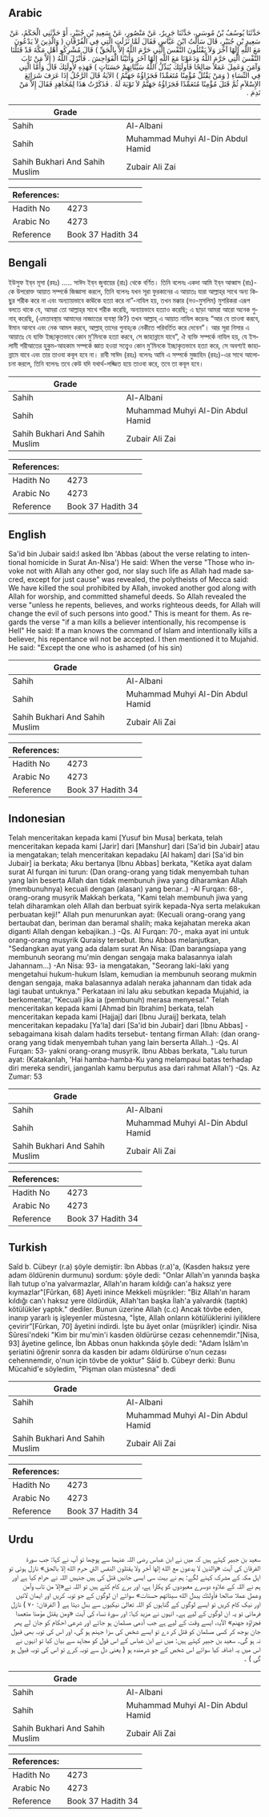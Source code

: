 ## Arabic


<div dir="rtl" lang="ar" style={{fontSize:'larger',backgroundColor:'#f8f9fa',padding:20}}>
حَدَّثَنَا يُوسُفُ بْنُ مُوسَى، حَدَّثَنَا جَرِيرٌ، عَنْ مَنْصُورٍ، عَنْ سَعِيدِ بْنِ جُبَيْرٍ، أَوْ حَدَّثَنِي الْحَكَمُ، عَنْ سَعِيدِ بْنِ جُبَيْرٍ، قَالَ سَأَلْتُ ابْنَ عَبَّاسٍ فَقَالَ لَمَّا نَزَلَتِ الَّتِي فِي الْفُرْقَانِ ‏(‏ وَالَّذِينَ لاَ يَدْعُونَ مَعَ اللَّهِ إِلَهًا آخَرَ وَلاَ يَقْتُلُونَ النَّفْسَ الَّتِي حَرَّمَ اللَّهُ إِلاَّ بِالْحَقِّ ‏)‏ قَالَ مُشْرِكُو أَهْلِ مَكَّةَ قَدْ قَتَلْنَا النَّفْسَ الَّتِي حَرَّمَ اللَّهُ وَدَعَوْنَا مَعَ اللَّهِ إِلَهًا آخَرَ وَأَتَيْنَا الْفَوَاحِشَ ‏.‏ فَأَنْزَلَ اللَّهُ ‏(‏ إِلاَّ مَنْ تَابَ وَآمَنَ وَعَمِلَ عَمَلاً صَالِحًا فَأُولَئِكَ يُبَدِّلُ اللَّهُ سَيِّئَاتِهِمْ حَسَنَاتٍ ‏)‏ فَهَذِهِ لأُولَئِكَ قَالَ وَأَمَّا الَّتِي فِي النِّسَاءِ ‏(‏ وَمَنْ يَقْتُلْ مُؤْمِنًا مُتَعَمِّدًا فَجَزَاؤُهُ جَهَنَّمُ ‏)‏ الآيَةُ قَالَ الرَّجُلُ إِذَا عَرَفَ شَرَائِعَ الإِسْلاَمِ ثُمَّ قَتَلَ مُؤْمِنًا مُتَعَمِّدًا فَجَزَاؤُهُ جَهَنَّمُ لاَ تَوْبَةَ لَهُ ‏.‏ فَذَكَرْتُ هَذَا لِمُجَاهِدٍ فَقَالَ إِلاَّ مَنْ نَدِمَ ‏.‏
</div>
<div style={{backgroundColor:'#f8f9fa',padding:20, marginBottom: 10}}><table> <thead> <tr> <th>Grade</th> <th></th> </tr> </thead> <tbody> <tr><td>Sahih</td><td>Al-Albani</td></tr><tr><td>Sahih</td><td>Muhammad Muhyi Al-Din Abdul Hamid</td></tr><tr><td>Sahih Bukhari And Sahih Muslim</td><td>Zubair Ali Zai</td></tr></tbody></table><table> <thead> <tr> <th>References:</th> <th></th> </tr> </thead> <tbody><tr><td>Hadith No</td><td>4273</td></tr><tr><td>Arabic No</td><td>4273</td></tr><tr><td>Reference</td><td>Book 37 Hadith 34</td></tr></tbody></table></div>

## Bengali


<div dir="ltr" lang="bn" style={{fontSize:'larger',backgroundColor:'#f8f9fa',padding:20}}>
ইউসুফ ইব্‌ন মূসা (রহঃ) ..... সাঈদ ইব্‌ন জুবায়ের (রাঃ) থেকে বর্ণিত। তিনি বলেনঃ একদা আমি ইব্‌ন আব্বাস (রাঃ)-কে উপরোক্ত আয়াত সম্পর্কে জিজ্ঞাসা করলে, তিনি বলেনঃ যখন সূরা ফুরকানের এ আয়াতঃ যারা আল্লাহ্‌র সাথে অন্য কিছুর শরীক করে না এবং অন্য্যায়ভাবে কাঊকে হত্যা করে না”-নাযিল হয়, তখন মক্কার (নও-মুসলিম) মুশরিকরা এরূপ বলতে থাকে যে, আমরা তো আল্লাহ্‌র সাথে শরীক করেছি, অন্যায়ভাবে হত্যাও করেছি; এ ছাড়া আমরা আরো অনেক গুনাহ্‌ করেছি, (এমতাবস্থায় আমাদের নাজাতের ব্যবস্থা কি?) তখন আল্লাহ্‌ এ আয়াত নাযিল করেনঃ “আর যে তাওবা করবে, ঈমান আনবে এবং নেক আমল করবে, আল্লাহ্‌ তাদের গুনাহ্‌কে নেকীতে পরিবর্তিত করে দেবেন”। আর সূরা নিসার এ আয়াতঃ যে ব্যক্তি ইচ্ছাকৃতভাবে কোন মু’মিনকে হত্যা করবে, সে জাহান্নামে যাবে”, ঐ ব্যক্তি সম্পর্কে নাযিল হয়, যে ইসলামী শরীআতের হুকুম-আহকাম সম্পর্কে জ্ঞাত হওয়া সত্ত্বেও কোন মু’মিনকে ইচ্ছাকৃতভাবে হত্যা করে, সে অবশ্যই জাহান্নামে যাবে এবং তার তাওবা কবূল হবে না। রাবী সাঈদ (রহঃ) বলেনঃ আমি এ সম্পর্কে মুজাহিদ (রহঃ)-এর সাথে আলোচনা করলে, তিনি বলেনঃ তবে কেউ যদি যথার্থ-লজ্জিত হয়ে তাওবা করে, তবে তা কবূল হবে।
</div>
<div style={{backgroundColor:'#f8f9fa',padding:20, marginBottom: 10}}><table> <thead> <tr> <th>Grade</th> <th></th> </tr> </thead> <tbody> <tr><td>Sahih</td><td>Al-Albani</td></tr><tr><td>Sahih</td><td>Muhammad Muhyi Al-Din Abdul Hamid</td></tr><tr><td>Sahih Bukhari And Sahih Muslim</td><td>Zubair Ali Zai</td></tr></tbody></table><table> <thead> <tr> <th>References:</th> <th></th> </tr> </thead> <tbody><tr><td>Hadith No</td><td>4273</td></tr><tr><td>Arabic No</td><td>4273</td></tr><tr><td>Reference</td><td>Book 37 Hadith 34</td></tr></tbody></table></div>

## English


<div dir="ltr" lang="en" style={{fontSize:'larger',backgroundColor:'#f8f9fa',padding:20}}>
Sa'id bin Jubair said:I asked Ibn 'Abbas (about the verse relating to intentional homicide in Surat An-Nisa') He said: When the verse "Those who invoke not with Allah any other god, nor slay such life as Allah had made sacred, except for just cause" was revealed, the polytheists of Mecca said: We have killed the soul prohibited by Allah, invoked another god along with Allah for worship, and committed shameful deeds. So Allah revealed the verse "unless he repents, believes, and works righteous deeds, for Allah will change the evil of such persons into good." This is meant for them. As regards the verse "if a man kills a believer intentionally, his recompense is Hell" He said: If a man knows the command of Islam and intentionally kills a believer, his repentance wil not be accepted. I then mentioned it to Mujahid. He said: "Except the one who is ashamed (of his sin)
</div>
<div style={{backgroundColor:'#f8f9fa',padding:20, marginBottom: 10}}><table> <thead> <tr> <th>Grade</th> <th></th> </tr> </thead> <tbody> <tr><td>Sahih</td><td>Al-Albani</td></tr><tr><td>Sahih</td><td>Muhammad Muhyi Al-Din Abdul Hamid</td></tr><tr><td>Sahih Bukhari And Sahih Muslim</td><td>Zubair Ali Zai</td></tr></tbody></table><table> <thead> <tr> <th>References:</th> <th></th> </tr> </thead> <tbody><tr><td>Hadith No</td><td>4273</td></tr><tr><td>Arabic No</td><td>4273</td></tr><tr><td>Reference</td><td>Book 37 Hadith 34</td></tr></tbody></table></div>

## Indonesian


<div dir="ltr" lang="id" style={{fontSize:'larger',backgroundColor:'#f8f9fa',padding:20}}>
Telah menceritakan kepada kami [Yusuf bin Musa] berkata, telah menceritakan kepada kami [Jarir] dari [Manshur] dari [Sa'id bin Jubair] atau ia mengatakan; telah menceritakan kepadaku [Al hakam] dari [Sa'id bin Jubair] ia berkata; Aku bertanya [Ibnu Abbas] berkata, "Ketika ayat dalam surat Al furqan ini turun: (Dan orang-orang yang tidak menyembah tuhan yang lain beserta Allah dan tidak membunuh jiwa yang diharamkan Allah (membunuhnya) kecuali dengan (alasan) yang benar..) -Al Furqan: 68-, orang-orang musyrik Makkah berkata, "Kami telah membunuh jiwa yang telah diharamkan oleh Allah dan berbuat syirik kepada-Nya serta melakukan perbuatan keji!" Allah pun menurunkan ayat: (Kecuali orang-orang yang bertaubat dan, beriman dan beramal shalih; maka kejahatan mereka akan diganti Allah dengan kebajikan..) -Qs. Al Furqan: 70-, maka ayat ini untuk orang-orang musyrik Quraisy tersebut. Ibnu Abbas melanjutkan, "Sedangkan ayat yang ada dalam surat An Nisa: (Dan barangsiapa yang membunuh seorang mu'min dengan sengaja maka balasannya ialah Jahannam…) -An Nisa: 93- ia mengatakan, "Seorang laki-laki yang mengetahui hukum-hukum Islam, kemudian ia membunuh seorang mukmin dengan sengaja, maka balasannya adalah neraka jahannam dan tidak ada lagi taubat untuknya." Perkataan ini lalu aku sebutkan kepada Mujahid, ia berkomentar, "Kecuali jika ia (pembunuh) merasa menyesal." Telah menceritakan kepada kami [Ahmad bin Ibrahim] berkata, telah menceritakan kepada kami [Hajjaj] dari [Ibnu Juraij] berkata, telah menceritakan kepadaku [Ya'la] dari [Sa'id bin Jubair] dari [Ibnu Abbas] -sebagaimana kisah dalam hadits tersebut- tentang firman Allah: (dan orang-orang yang tidak menyembah tuhan yang lain berserta Allah..) -Qs. Al Furqan: 53- yakni orang-orang musyrik. Ibnu Abbas berkata, "Lalu turun ayat: (Katakanlah, 'Hai hamba-hamba-Ku yang melampaui batas terhadap diri mereka sendiri, janganlah kamu berputus asa dari rahmat Allah') -Qs. Az Zumar: 53
</div>
<div style={{backgroundColor:'#f8f9fa',padding:20, marginBottom: 10}}><table> <thead> <tr> <th>Grade</th> <th></th> </tr> </thead> <tbody> <tr><td>Sahih</td><td>Al-Albani</td></tr><tr><td>Sahih</td><td>Muhammad Muhyi Al-Din Abdul Hamid</td></tr><tr><td>Sahih Bukhari And Sahih Muslim</td><td>Zubair Ali Zai</td></tr></tbody></table><table> <thead> <tr> <th>References:</th> <th></th> </tr> </thead> <tbody><tr><td>Hadith No</td><td>4273</td></tr><tr><td>Arabic No</td><td>4273</td></tr><tr><td>Reference</td><td>Book 37 Hadith 34</td></tr></tbody></table></div>

## Turkish


<div dir="ltr" lang="tr" style={{fontSize:'larger',backgroundColor:'#f8f9fa',padding:20}}>
Saîd b. Cübeyr (r.a) şöyle demiştir: îbn Abbas (r.a)'a, (Kasden haksız yere adam öldürenin durmunu) sordum: şöyle dedi: "Onlar Allah'ın yanında başka İlah tutup o'na yalvarmazlar, Allah'ın haram kıldığı can'a haksız yere kıymazlar"[Fûrkan, 68] Ayeti inince Mekkeli müşrikler: "Biz Allah'ın haram kıldığı can'ı haksız yere öldürdük, Allah'tan başka İlah'a yalvardık (taptık) kötülükler yaptık." dediler. Bunun üzerine Allah (c.c) Ancak tövbe eden, inanıp yararlı iş işleyenler müstesna, "İşte, Allah onların kötülüklerini iyiliklere çevirir”[Fûrkan, 70] âyetini indirdi. İşte bu âyet onlar (müşrikler) içindir. Nisa Sûresi'ndeki "Kim bir mu'min'i kasden öldürürse cezası cehennemdir."[Nisa, 93] âyetine gelince, İbn Abbas onun hakkında şöyle dedi: "Adam İslâm'ın şeriatini öğrenir sonra da kasden bir adamı öldürürse o'nun cezası cehennemdir, o'nun için tövbe de yoktur" Sâid b. Cübeyr derki: Bunu Mücahid'e söyledim, "Pişman olan müstesna" dedi
</div>
<div style={{backgroundColor:'#f8f9fa',padding:20, marginBottom: 10}}><table> <thead> <tr> <th>Grade</th> <th></th> </tr> </thead> <tbody> <tr><td>Sahih</td><td>Al-Albani</td></tr><tr><td>Sahih</td><td>Muhammad Muhyi Al-Din Abdul Hamid</td></tr><tr><td>Sahih Bukhari And Sahih Muslim</td><td>Zubair Ali Zai</td></tr></tbody></table><table> <thead> <tr> <th>References:</th> <th></th> </tr> </thead> <tbody><tr><td>Hadith No</td><td>4273</td></tr><tr><td>Arabic No</td><td>4273</td></tr><tr><td>Reference</td><td>Book 37 Hadith 34</td></tr></tbody></table></div>

## Urdu


<div dir="rtl" lang="ur" style={{fontSize:'larger',backgroundColor:'#f8f9fa',padding:20}}>
سعید بن جبیر کہتے ہیں کہ میں نے ابن عباس رضی اللہ عنہما سے پوچھا تو آپ نے کہا: جب سورۃ الفرقان کی آیت «والذين لا يدعون مع الله إلها آخر ولا يقتلون النفس التي حرم الله إلا بالحق» نازل ہوئی تو اہل مکہ کے مشرک کہنے لگے: ہم نے بہت سی ایسی جانیں قتل کی ہیں جنہیں اللہ نے حرام کیا ہے اور ہم نے اللہ کے علاوہ دوسرے معبودوں کو پکارا ہے، اور برے کام کئے ہیں تو اللہ نے«إلا من تاب وآمن وعمل عملا صالحا فأولئك يبدل الله سيئاتهم حسنات» سوائے ان لوگوں کے جو توبہ کریں اور ایمان لائیں اور نیک کام کریں تو ایسے لوگوں کے گناہوں کو اللہ تعالیٰ نیکیوں سے بدل دیتا ہے ( الفرقان: ۷۰ ) نازل فرمائی تو یہ ان لوگوں کے لیے ہے۔ انہوں نے مزید کہا: اور سورۃ نساء کی آیت «ومن يقتل مؤمنا متعمدا فجزاؤه جهنم» الآیۃ، ایسے وقت کے لیے ہے جب آدمی مسلمان ہو جائے اور شرعی احکام کو جان لے پھر جان بوجھ کر کسی مسلمان کو قتل کر دے تو ایسے شخص کی سزا جہنم ہو گی، اور اس کی توبہ بھی قبول نہ ہو گی۔ سعید بن جبیر کہتے ہیں: میں نے ابن عباس کے اس قول کو مجاہد سے بیان کیا تو انہوں نے اس میں یہ اضافہ کیا سوائے اس شخص کے جو شرمندہ ہو ( یعنی دل سے توبہ کرے تو اس کی توبہ قبول ہو گی ) ۔
</div>
<div style={{backgroundColor:'#f8f9fa',padding:20, marginBottom: 10}}><table> <thead> <tr> <th>Grade</th> <th></th> </tr> </thead> <tbody> <tr><td>Sahih</td><td>Al-Albani</td></tr><tr><td>Sahih</td><td>Muhammad Muhyi Al-Din Abdul Hamid</td></tr><tr><td>Sahih Bukhari And Sahih Muslim</td><td>Zubair Ali Zai</td></tr></tbody></table><table> <thead> <tr> <th>References:</th> <th></th> </tr> </thead> <tbody><tr><td>Hadith No</td><td>4273</td></tr><tr><td>Arabic No</td><td>4273</td></tr><tr><td>Reference</td><td>Book 37 Hadith 34</td></tr></tbody></table></div>